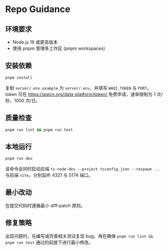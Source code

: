 # Repo Guidance

## 环境要求
- Node.js 18 或更高版本
- 使用 pnpm 管理多工作区 (pnpm workspaces)

## 安装依赖
```bash
pnpm install
```
复制 `server/.env.example` 为 `server/.env`，并填写 `WAQI_TOKEN` 与 `PORT`。
token 可在 <https://aqicn.org/data-platform/token/> 免费申请，速率限制为 1 次/秒、1000 次/日。

## 质量检查
```bash
pnpm run lint && pnpm run test
```

## 本地运行
```bash
pnpm run dev
```
该命令会同时启动后端 `ts-node-dev --project tsconfig.json --respawn ...` 与前端 `vite`，分别监听 4321 与 5174 端口。

## 最小改动
在提交代码时遵循最小 diff‑patch 原则。

## 修复策略
出现问题时，先编写或完善相关测试复现 bug，再在确保 `pnpm run lint && pnpm run test` 通过的前提下进行最小修改。

